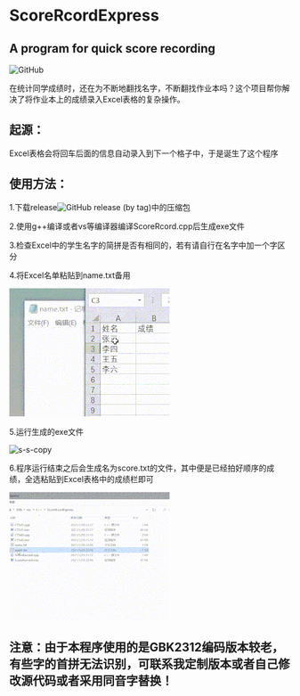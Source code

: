 # ScoreRcordExpress
## A program for quick score recording

 ![GitHub](https://img.shields.io/github/license/MacKenia/ScoreRcordExpress)

在统计同学成绩时，还在为不断地翻找名字，不断翻找作业本吗？这个项目帮你解决了将作业本上的成绩录入Excel表格的复杂操作。

## 起源：

Excel表格会将回车后面的信息自动录入到下一个格子中，于是诞生了这个程序

## 使用方法：

1.下载release![GitHub release (by tag)](https://img.shields.io/github/downloads/MacKenia/ScoreRcordExpress/1.0/total?color=%23&label=Donwload%20V1)中的压缩包

2.使用g++编译或者vs等编译器编译ScoreRcord.cpp后生成exe文件

3.检查Excel中的学生名字的简拼是否有相同的，若有请自行在名字中加一个字区分

4.将Excel名单粘贴到name.txt备用

![s-s-copy](https://github.com/MacKenia/ScoreRcordExpress/blob/main/img/s-copy.gif)

5.运行生成的exe文件

![s-s-copy](https://github.com/MacKenia/ScoreRcordExpress/blob/main/img/s-input.gif)

6.程序运行结束之后会生成名为score.txt的文件，其中便是已经拍好顺序的成绩，全选粘贴到Excel表格中的成绩栏即可

![s-s-copy](https://github.com/MacKenia/ScoreRcordExpress/blob/main/img/s-paste.gif)

## 注意：由于本程序使用的是GBK2312编码版本较老，有些字的首拼无法识别，可联系我定制版本或者自己修改源代码或者采用同音字替换！
